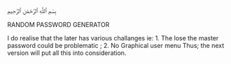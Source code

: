 بِسْمِ ٱللَّٰهِ ٱلرَّحْمَٰنِ ٱلرَّحِيمِ

RANDOM PASSWORD GENERATOR

I do realise that the later has various challanges ie:
                                                  1. The lose the master password could be problematic ;
                                                  2. No Graphical user menu
Thus; the next version will put all this into consideration.
